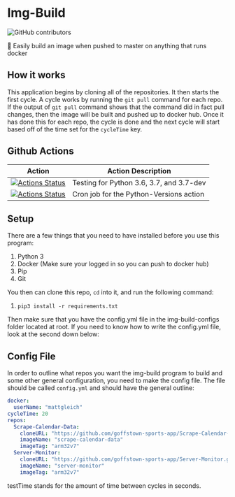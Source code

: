 # Img-Build

![GitHub contributors](https://img.shields.io/github/contributors/Matt-Gleich/Img-Build)

🐳 Easily build an image when pushed to master on anything that runs docker

## How it works

This application begins by cloning all of the repositories. It then starts the first cycle. A cycle works by running the `git pull` command for each repo. If the output of `git pull` command shows that the command did in fact pull changes, then the image will be built and pushed up to docker hub. Once it has done this for each repo, the cycle is done and the next cycle will start based off of the time set for the `cycleTime` key.

## Github Actions

| Action                                                                                                                                                                                      | Action Description                       |
|---------------------------------------------------------------------------------------------------------------------------------------------------------------------------------------------|------------------------------------------|
| [![Actions Status](https://github.com/Matt-Gleich/Img-Build/workflows/Python-Versions/badge.svg)](https://github.com/Matt-Gleich/Img-Build/actions) | Testing for Python 3.6, 3.7, and 3.7-dev |
| [![Actions Status](https://github.com/Matt-Gleich/Img-Build/workflows/Python-Cron/badge.svg)](https://github.com/Matt-Gleich/Img-Build/actions)     | Cron job for the Python-Versions action  |

## Setup

There are a few things that you need to have installed before you use this program:

1. Python 3
2. Docker (Make sure your logged in so you can push to docker hub)
3. Pip
4. Git

You then can clone this repo, `cd` into it, and run the following command:

1. `pip3 install -r requirements.txt`

Then make sure that you have the config.yml file in the img-build-configs folder located at root. If you need to know how to write the config.yml file, look at the second down below:

## Config File

In order to outline what repos you want the img-build program to build and some other general configuration, you need to make the config file. The file should be called `config.yml` and should have the general outline:

```yml
docker:
  userName: "mattgleich"
cycleTime: 20
repos:
  Scrape-Calendar-Data:
    cloneURL: "https://github.com/goffstown-sports-app/Scrape-Calendar-Data.git"
    imageName: "scrape-calendar-data"
    imageTag: "arm32v7"
  Server-Monitor:
    cloneURL: "https://github.com/goffstown-sports-app/Server-Monitor.git"
    imageName: "server-monitor"
    imageTag: "arm32v7"
```

testTime stands for the amount of time between cycles in seconds.
